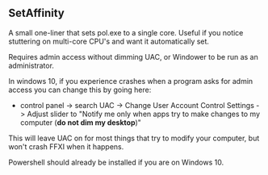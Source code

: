 SetAffinity
---
A small one-liner that sets pol.exe to a single core.
Useful if you notice stuttering on multi-core CPU's and want it automatically set.

Requires admin access without dimming UAC, or Windower to be run as an administrator.

In windows 10, if you experience crashes when a program asks for admin access you can change this by going here:

* control panel -> search UAC -> Change User Account Control Settings -> Adjust slider to "Notify me only when apps try to make changes to my computer (**do not dim my desktop**)"

This will leave UAC on for most things that try to modify your computer, but won't crash FFXI when it happens.

Powershell should already be installed if you are on Windows 10.
